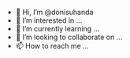 - 👋 Hi, I’m @donisuhanda
- 👀 I’m interested in ...
- 🌱 I’m currently learning ...
- 💞️ I’m looking to collaborate on ...
- 📫 How to reach me ...

<!---
donisuhanda/donisuhanda is a ✨ special ✨ repository because its `README.md` (this file) appears on your GitHub profile.
You can click the Preview link to take a look at your changes.
--->

